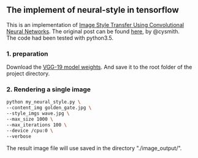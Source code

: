 ## The implement of neural-style in tensorflow
This is an implementation of [Image Style Transfer Using Convolutional Neural Networks](https://www.cv-foundation.org/openaccess/content_cvpr_2016/papers/Gatys_Image_Style_Transfer_CVPR_2016_paper.pdf). The original post can be found [here]( https://github.com/cysmith/neural-style-tf), by @cysmith. <br />
The code had been tested with python3.5.

### 1. preparation
Download the [VGG-19 model weights](http://www.vlfeat.org/matconvnet/models/imagenet-vgg-verydeep-19.mat). And save it to the root folder of the project directory. 

### 2. Rendering a single image
```bash
python my_neural_style.py \
--content_img golden_gate.jpg \
--style_imgs wave.jpg \
--max_size 1000 \
--max_iterations 100 \
--device /cpu:0 \
--verbose

```
The result image file will use saved in the directory "./image_output/".
